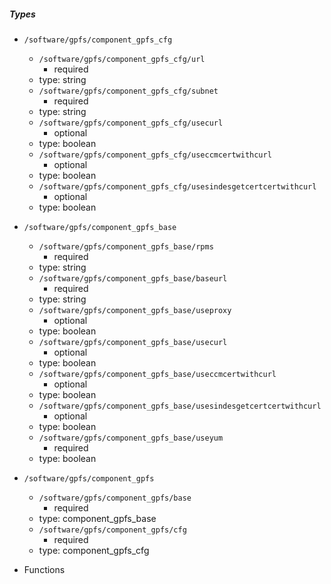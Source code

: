  ##### Types
  - `/software/gpfs/component_gpfs_cfg`
    - `/software/gpfs/component_gpfs_cfg/url`
      - required
    - type: string
    - `/software/gpfs/component_gpfs_cfg/subnet`
      - required
    - type: string
    - `/software/gpfs/component_gpfs_cfg/usecurl`
      - optional
    - type: boolean
    - `/software/gpfs/component_gpfs_cfg/useccmcertwithcurl`
      - optional
    - type: boolean
    - `/software/gpfs/component_gpfs_cfg/usesindesgetcertcertwithcurl`
      - optional
    - type: boolean
  - `/software/gpfs/component_gpfs_base`
    - `/software/gpfs/component_gpfs_base/rpms`
      - required
    - type: string
    - `/software/gpfs/component_gpfs_base/baseurl`
      - required
    - type: string
    - `/software/gpfs/component_gpfs_base/useproxy`
      - optional
    - type: boolean
    - `/software/gpfs/component_gpfs_base/usecurl`
      - optional
    - type: boolean
    - `/software/gpfs/component_gpfs_base/useccmcertwithcurl`
      - optional
    - type: boolean
    - `/software/gpfs/component_gpfs_base/usesindesgetcertcertwithcurl`
      - optional
    - type: boolean
    - `/software/gpfs/component_gpfs_base/useyum`
      - required
    - type: boolean
  - `/software/gpfs/component_gpfs`
    - `/software/gpfs/component_gpfs/base`
      - required
    - type: component_gpfs_base
    - `/software/gpfs/component_gpfs/cfg`
      - required
    - type: component_gpfs_cfg

 - Functions
